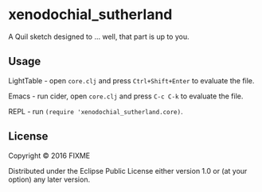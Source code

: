 # xenodochial_sutherland

A Quil sketch designed to ... well, that part is up to you.

## Usage

LightTable - open `core.clj` and press `Ctrl+Shift+Enter` to evaluate the file.

Emacs - run cider, open `core.clj` and press `C-c C-k` to evaluate the file.

REPL - run `(require 'xenodochial_sutherland.core)`.

## License

Copyright © 2016 FIXME

Distributed under the Eclipse Public License either version 1.0 or (at
your option) any later version.
